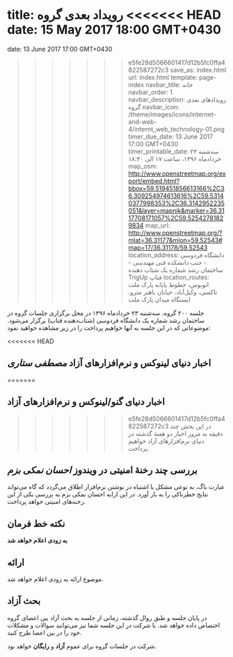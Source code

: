title: رویداد بعدی گروه
<<<<<<< HEAD
date: 15 May 2017 18:00 GMT+0430
=======
date: 13 June 2017 17:00 GMT+0430
>>>>>>> e5fe28d5066601417d12b5fc0ffa4822587272c3
save_as: index.html
url: index.html
template: page-index
navbar_title: خانه
navbar_order: 1
navbar_description: رویدادهای بعدی گروه
navbar_icon: /theme/images/icons/internet-and-web-4/internt_web_technology-01.png
timer_due_date: 13 June 2017 17:00 GMT+0430
timer_printable_date: سه‌شنبه ۲۳ خردادماه ۱۳۹۶، ساعت ۱۷ الی ۱۸:۳۰
map_osm: http://www.openstreetmap.org/export/embed.html?bbox=59.519451856613166%2C36.309254974613616%2C59.53140377998353%2C36.3142952235051&layer=mapnik&marker=36.3117708171057%2C59.52542781829834
map_url: http://www.openstreetmap.org/?mlat=36.31177&mlon=59.52543#map=17/36.31178/59.52543
location_address: دانشگاه فردوسی - جنب دانشکده فنی مهندسی - ساختمان رشد شماره یک شتاب دهنده TrigUp فناپ
location_routes:    اتوبوس، خطوط پایانه پارک ملت
    تاکسی، وکیل‌آباد، خیابان باهنر
    مترو، ایستگاه میدان پارک ملت


جلسه ۲۰۰ گروه، سه‌شنبه ۲۳ خردادماه ۱۳۹۶ در محل برگزاری جلسات
گروه در ساختمان رشد شماره یک دانشگاه فردوسی (شتاب‌دهنده فناپ)
برگزار می‌شود. موضوعاتی که در این جلسه به آنها خواهیم پرداخت
را در زیر مشاهده خواهید نمود:

<<<<<<< HEAD
## اخبار دنیای لینوکس و نرم‌افزارهای آزاد *مصطفی ستاری*
=======
## اخبار دنیای گنو/لینوکس و نرم‌افزارهای آزاد
>>>>>>> e5fe28d5066601417d12b5fc0ffa4822587272c3
در این بخش چند دقیقه به مرور اخبار دو هفتهٔ گذشته در دنیای نرم‌افزارهای آزاد خواهیم پرداخت.

## بررسی چند رخنهٔ امنیتی در ویندوز *احسان نمکی بزم*
عبارت باگ، به نوعی مشکل یا اشتباه در نوشتن نرم‌افزار اطلاق می‌گردد که گاه می‌تواند نتایج خطرناکی را به بار آورد. در این ارایه احسان نمکی بزم به بررسی یکی از این رخنه‌های امنیتی خواهد پرداخت.

## نکته خط فرمان
**به زودی اعلام خواهد شد**

## ارائه
 موضوع ارائه به زودی اعلام خواهد شد.

## بحث آزاد
در پایان جلسه و طبق روال گذشته، زمانی از جلسه به بحث آزاد بین
اعضای گروه اختصاص داده خواهد شد. با شرکت در این جلسه شما نیز
می‌توانید سوالات و مشکلات خود را در بین اعضا طرح کنید.


شرکت در جلسات گروه برای عموم **آزاد** و **رایگان** خواهد بود.
